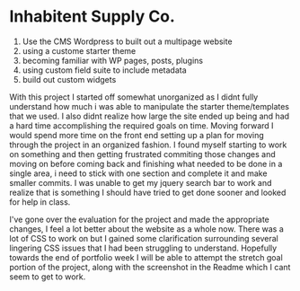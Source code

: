 

# Inhabitent Supply Co. 

1. Use the CMS Wordpress to built out a multipage website
2. using a custome starter theme 
3. becoming familiar with WP pages, posts, plugins
4. using custom field suite to include metadata
5. build out custom widgets


With this project I started off somewhat unorganized as I didnt fully understand how much i was able to manipulate the starter theme/templates that we used. I also didnt realize how large the site ended up being and had a hard time accomplishing the required goals on time. Moving forward I would spend more time on the front end setting up a plan for moving through the project in an organized fashion. I found myself starting to work on something and then getting frustrated commiting those changes and moving on before coming back and finishing what needed to be done in a single area, i need to stick with one section and complete it and make smaller commits. I was unable to get my jquery search bar to work and realize that is something I should have tried to get done sooner and looked for help in class. 

I've gone over the evaluation for the project and made the appropriate changes, I feel a lot better about the website as a whole now. There was a lot of CSS to work on but I gained some clarification surrounding several lingering CSS issues that I had been struggling to understand. Hopefully towards the end of portfolio week I will be able to attempt the stretch goal portion of the project, along with the screenshot in the Readme which I cant seem to get to work.
